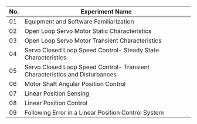 | No. | Experiment Name |
|-----|----------------------------------------------------------------|
|01|Equipment and Software Familiarization |
|02|Open Loop Servo Motor Static Characteristics |
|03|Open Loop Servo Motor Transient Characteristics |
|04|Servo Closed Loop Speed Control- Steady State Characteristics |
|05|Servo Closed Loop Speed Control- Transient Characteristics and Disturbances |
|06|Motor Shaft Angular Position Control |
|07|Linear Position Sensing |
|08| Linear Position Control |
|09|Following Error in a Linear Position Control System |